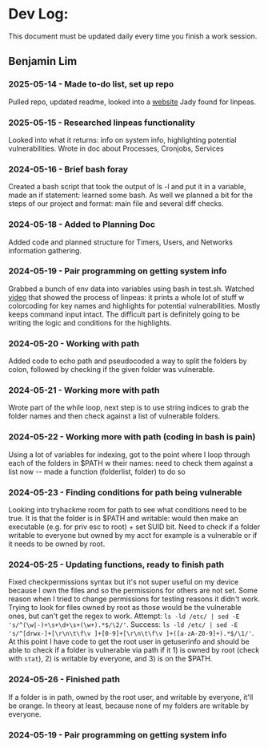 # Dev Log:

This document must be updated daily every time you finish a work session.

## Benjamin Lim

### 2025-05-14 - Made to-do list, set up repo
Pulled repo, updated readme, looked into a [website](https://book.hacktricks.wiki/en/linux-hardening/privilege-escalation/index.html#useful-software) Jady found for linpeas.

### 2025-05-15 - Researched linpeas functionality
Looked into what it returns: info on system info, highlighting potential vulnerabilities.
Wrote in doc about Processes, Cronjobs, Services

### 2024-05-16 - Brief bash foray
Created a bash script that took the output of ls -l and put it in a variable, made an if statement: learned some bash. As well we planned a bit for the steps of our project and format: main file and several diff checks.

### 2024-05-18 - Added to Planning Doc
Added code and planned structure for Timers, Users, and Networks information gathering.

### 2024-05-19 - Pair programming on getting system info
Grabbed a bunch of env data into variables using bash in test.sh.
Watched [video](https://asciinema.org/a/309566) that showed the process of linpeas: it prints a whole lot of stuff w colorcoding for key names and highlights for potential vulnerabilities. Mostly keeps command input intact. The difficult part is definitely going to be writing the logic and conditions for the highlights.

### 2024-05-20 - Working with path
Added code to echo path and pseudocoded a way to split the folders by colon, followed by checking if the given folder was vulnerable.

### 2024-05-21 - Working more with path
Wrote part of the while loop, next step is to use string indices to grab the folder names and then check against a list of vulnerable folders.

### 2024-05-22 - Working more with path (coding in bash is pain)
Using a lot of variables for indexing, got to the point where I loop through each of the folders in $PATH w their names: need to check them against a list now -- made a function (folderlist, folder) to do so

### 2024-05-23 - Finding conditions for path being vulnerable
Looking into tryhackme room for path to see what conditions need to be true. It is that the folder is in $PATH and writable: would then make an executable (e.g. for priv esc to root) + set SUID bit. Need to check if a folder writable to everyone but owned by my acct for example is a vulnerable or if it needs to be owned by root.

### 2024-05-25 - Updating functions, ready to finish path
Fixed checkpermissions syntax but it's not super useful on my device because I own the files and so the permissions for others are not set. Some reason when I tried to change permissions for testing reasons it didn't work. Trying to look for files owned by root as those would be the vulnerable ones, but can't get the regex to work. Attempt: `ls -ld /etc/ | sed -E 's/^(\w|-)+\s+\d+\s+(\w+).*$/\2/'`. Success: `ls -ld /etc/ | sed -E 's/^[drwx-]+[\r\n\t\f\v ]+[0-9]+[\r\n\t\f\v ]+([a-zA-Z0-9]+).*$/\1/'`. At this point I have code to get the root user in getuserinfo and should be able to check if a folder is vulnerable via path if it 1) is owned by root (check with `stat`), 2) is writable by everyone, and 3) is on the $PATH.

### 2024-05-26 - Finished path
If a folder is in path, owned by the root user, and writable by everyone, it'll be orange. In theory at least, because none of my folders are writable by everyone.

### 2024-05-19 - Pair programming on getting system info
